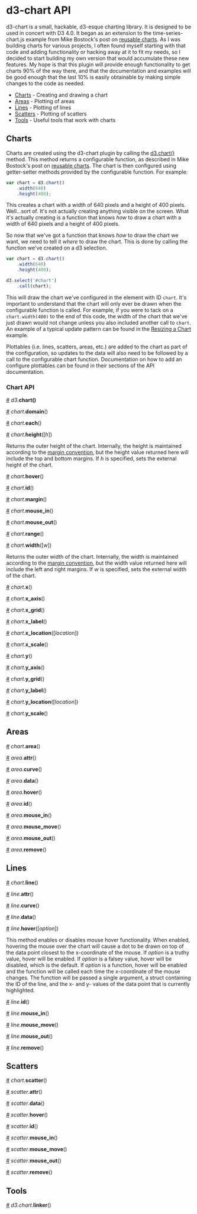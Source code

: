 # d3-chart API

d3-chart is a small, hackable, d3-esque charting library. It is designed to be used in concert with D3 4.0. It began as an extension to the time-series-chart.js example from Mike Bostock's post on [reusable charts](https://bost.ocks.org/mike/chart/). As I was building charts for various projects, I often found myself starting with that code and adding functionality or hacking away at it to fit my needs, so I decided to start building my own version that would accumulate these new features. My hope is that this plugin will provide enough functionality to get charts 90% of the way there, and that the documentation and examples will be good enough that the last 10% is easily obtainable by making simple changes to the code as needed.

* [Charts](#charts) - Creating and drawing a chart
* [Areas](#areas) - Plotting of areas
* [Lines](#lines) - Plotting of lines
* [Scatters](#scatters) - Plotting of scatters
* [Tools](#tools) - Useful tools that work with charts

## Charts

Charts are created using the d3-chart plugin by calling the <a href="#d3-chart">d3.chart()</a> method. This method returns a configurable function, as described in Mike Bostock's post on [reusable charts](https://bost.ocks.org/mike/chart/). The chart is then configured using getter-setter methods provided by the configurable function. For example:

```javascript
var chart = d3.chart()
    .width(640)
    .height(400);
```

This creates a chart with a width of 640 pixels and a height of 400 pixels. Well...sort of. It's not actually creating anything visible on the screen. What it's actually creating is a function that knows *how* to draw a chart with a width of 640 pixels and a height of 400 pixels.

So now that we've got a function that knows *how* to draw the chart we want, we need to tell it *where* to draw the chart. This is done by calling the function we've created on a d3 selection.

```javascript
var chart = d3.chart()
    .width(640)
    .height(400);

d3.select('#chart')
    .call(chart);
```

This will draw the chart we've configured in the element with ID `chart`. It's important to understand that the chart will only ever be drawn when the configurable function is called. For example, if you were to tack on a `chart.width(400)` to the end of this code, the width of the chart that we've just drawn would not change unless you also included another call to `chart`. An example of a typical update pattern can be found in the [Resizing a Chart](https://atdyer.github.io/d3-chart/examples/6.html) example.

Plottables (i.e. lines, scatters, areas, etc.) are added to the chart as part of the configuration, so updates to the data will also need to be followed by a call to the configurable chart function. Documentation on how to add an configure plottables can be found in their sections of the API documentation.

### Chart API

<a name="d3-chart" href="#d3-chart">#</a> *d3*.**chart()**

<a name="chart-domain" href="#chart-domain">#</a> *chart*.**domain**()

<a name="chart-each" href="#chart-each">#</a> *chart*.**each**()

<a name="chart-height" href="#chart-height">#</a> *chart*.**height**([*h*])

Returns the outer height of the chart. Internally, the height is maintained according to the [margin convention](http://bl.ocks.org/mbostock/3019563), but the height value returned here will include the top and bottom margins. If *h* is specified, sets the external height of the chart.

<a name="chart-hover" href="#chart-hover">#</a> *chart*.**hover**()

<a name="chart-id" href="#chart-id">#</a> *chart*.**id**()

<a name="chart-margin" href="#chart-margin">#</a> *chart*.**margin**()

<a name="chart-mouse_in" href="#chart-mouse_in">#</a> *chart*.**mouse_in**()

<a name="chart-mouse_out" href="#chart-mouse_out">#</a> *chart*.**mouse_out**()

<a name="chart-range" href="#chart-range">#</a> *chart*.**range**()

<a name="chart-width" href="#chart-width">#</a> *chart*.**width**([*w*])

Returns the outer width of the chart. Internally, the width is maintained according to the [margin convention](http://bl.ocks.org/mbostock/3019563), but the width value returned here will include the left and right margins. If *w* is specified, sets the external width of the chart.

<a name="chart-x" href="#chart-x">#</a> *chart*.**x**()

<a name="chart-x_axis" href="#chart-x_axis">#</a> *chart*.**x_axis**()

<a name="chart-x_grid" href="#chart-x_grid">#</a> *chart*.**x_grid**()

<a name="chart-x_label" href="#chart-x_label">#</a> *chart*.**x_label**()

<a name="chart-x_location" href="#chart-x_location">#</a> *chart*.**x_location**([*location*])

<a name="chart-x_scale" href="#chart-x_scale">#</a> *chart*.**x_scale**()

<a name="chart-y" href="#chart-y">#</a> *chart*.**y**()

<a name="chart-y_axis" href="#chart-y_axis">#</a> *chart*.**y_axis**()

<a name="chart-y_grid" href="#chart-y_grid">#</a> *chart*.**y_grid**()

<a name="chart-y_label" href="#chart-y_label">#</a> *chart*.**y_label**()

<a name="chart-y_location" href="#chart-y_location">#</a> *chart*.**y_location**([*location*])

<a name="chart-y_scale" href="#chart-y_location">#</a> *chart*.**y_scale**()

## Areas

<a name="chart-area" href="#chart-area">#</a> *chart*.**area**()

<a name="area-attr" href="#area-attr">#</a> *area*.**attr**()

<a name="area-curve" href="#area-curve">#</a> *area*.**curve**()

<a name="area-data" href="#area-data">#</a> *area*.**data**()

<a name="area-hover" href="#area-hover">#</a> *area*.**hover**()

<a name="area-id" href="#area-id">#</a> *area*.**id**()

<a name="area-mouse_in" href="#area-mouse_in">#</a> *area*.**mouse_in**()

<a name="area-mouse_move" href="#area-mouse_move">#</a> *area*.**mouse_move**()

<a name="area-mouse_out" href="#area-mouse_out">#</a> *area*.**mouse_out**()

<a name="area-remove" href="#area-remove">#</a> *area*.**remove**()


## Lines

<a name="chart-line" href="#chart-line">#</a> *chart*.**line**()

<a name="line-attr" href="#line-attr">#</a> *line*.**attr**()

<a name="line-curve" href="#line-curve">#</a> *line*.**curve**()

<a name="line-data" href="#line-data">#</a> *line*.**data**()

<a name="line-hover" href="#line-hover">#</a> *line*.**hover**([*option*])

This method enables or disables mouse hover functionality. When enabled, hovering the mouse over the chart will cause a dot to be drawn on top of the data point closest to the x-coordinate of the mouse. If _option_ is a truthy value, hover will be enabled. If _option_ is a falsey value, hover will be disabled, which is the default. If _option_ is a function, hover will be enabled and the function will be called each time the x-coordinate of the mouse changes. The function will be passed a single argument, a struct containing the ID of the line, and the x- and y- values of the data point that is currently highlighted.

<a name="line-id" href="#line-id">#</a> *line*.**id**()

<a name="line-mouse_in" href="#line-mouse_in">#</a> *line*.**mouse_in**()

<a name="line-mouse_move" href="#line-mouse_move">#</a> *line*.**mouse_move**()

<a name="line-mouse_out" href="#line-mouse_out">#</a> *line*.**mouse_out**()

<a name="line-remove" href="#line-remove">#</a> *line*.**remove**()

## Scatters

<a name="chart-scatter" href="#chart-scatter">#</a> *chart*.**scatter**()

<a name="scatter-attr" href="#scatter-attr">#</a> *scatter*.**attr**()

<a name="scatter-data" href="#scatter-data">#</a> *scatter*.**data**()

<a name="scatter-hover" href="#scatter-hover">#</a> *scatter*.**hover**()

<a name="scatter-id" href="#scatter-id">#</a> *scatter*.**id**()

<a name="scatter-mouse_in" href="#scatter-mouse_in">#</a> *scatter*.**mouse_in**()

<a name="scatter-mouse_move" href="#scatter-mouse_move">#</a> *scatter*.**mouse_move**()

<a name="scatter-mouse_out" href="#scatter-mouse_out">#</a> *scatter*.**mouse_out**()

<a name="scatter-remove" href="#scatter-remove">#</a> *scatter*.**remove**()

## Tools

<a name="d3-chart-linker" href="#d3-chart-linker">#</a> *d3*.*chart*.**linker**()